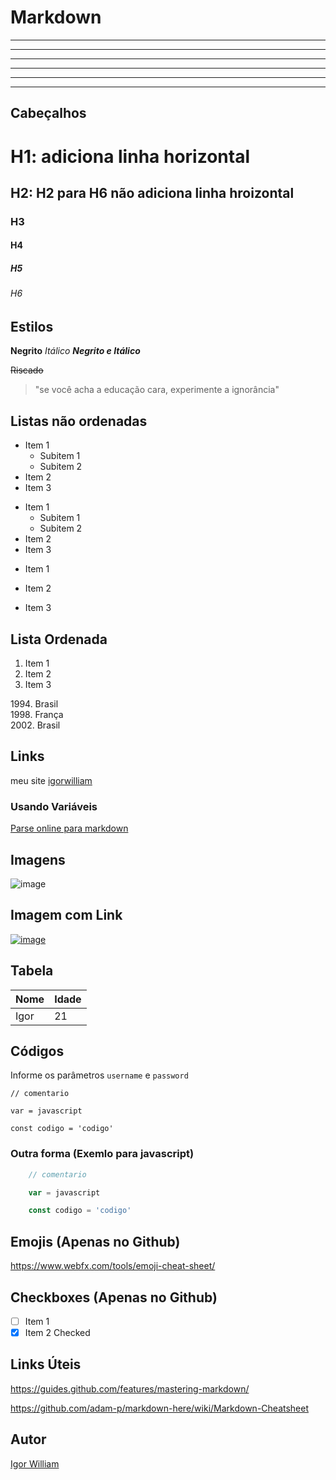 # Markdown

---
***
___
* * *
- - - 
_ _ _

## Cabeçalhos

# H1: adiciona linha horizontal
## H2: H2 para H6 não adiciona linha hroizontal  
### H3
#### H4
##### H5
###### H6

## Estilos  

**Negrito** *Itálico* ***Negrito e Itálico***

~~Riscado~~

>"se você acha a educação cara, experimente a ignorância"

## Listas não ordenadas  
 + Item 1 
    + Subitem 1
    + Subitem 2
 + Item 2 
 + Item 3

 - Item 1 
    * Subitem 1
    * Subitem 2
 - Item 2 
 - Item 3 

 * Item 1 

 * Item 2 

 * Item 3 

## Lista Ordenada  
1. Item 1
2. Item 2
3. Item 3

1994\. Brasil  
1998\. França  
2002\. Brasil  

## Links

meu site [igorwilliam](https://igorwilliam.github.io "Site Pessoal")

### Usando Variáveis

[Site_url]:https://stackedit.io/app#

[Parse online para markdown][site_url]

## Imagens

![image](https://blog.da2k.com.br/uploads/2015/02/markdown.png)

## Imagem com Link
[![image](https://blog.da2k.com.br/uploads/2015/02/markdown.png)](https://blog.da2k.com.br/2015/02/08/aprenda-markdown/)

## Tabela

| Nome | Idade |
| - | - |
| Igor | 21 |

## Códigos

Informe os parâmetros `username` e `password`

    // comentario

    var = javascript

    const codigo = 'codigo'

### Outra forma (Exemlo para javascript)

```js
    // comentario

    var = javascript

    const codigo = 'codigo'
```
## Emojis (Apenas no Github)

https://www.webfx.com/tools/emoji-cheat-sheet/

## Checkboxes (Apenas no Github)

* [ ] Item 1
* [x] Item 2 Checked

## Links Úteis

https://guides.github.com/features/mastering-markdown/ 

https://github.com/adam-p/markdown-here/wiki/Markdown-Cheatsheet

## Autor

[Igor William](https://igorwilliam;github.io)
